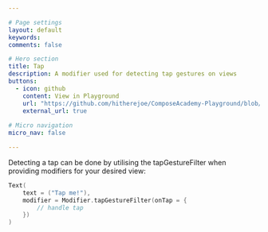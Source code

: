 ```yaml
---

# Page settings
layout: default
keywords:
comments: false

# Hero section
title: Tap
description: A modifier used for detecting tap gestures on views
buttons:
  - icon: github
    content: View in Playground
    url: "https://github.com/hitherejoe/ComposeAcademy-Playground/blob/master/app/src/main/java/co/joebirch/composeplayground/core/gesture.kt"
    external_url: true
    
# Micro navigation
micro_nav: false

---
```


Detecting a tap can be done by utilising the tapGestureFilter when  
providing modifiers for your desired view:

```kotlin
Text(
    text = ("Tap me!"),
    modifier = Modifier.tapGestureFilter(onTap = {
        // handle tap
    })
)
```
